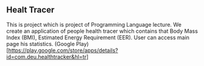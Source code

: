 ## Healt Tracer
This is project which is project of Programming Language lecture. We create an application of people health tracer which contains that
Body Mass Index (BMI), Estimated Energy Requirement (EER). User can access main page his statistics.
(Google Play)[https://play.google.com/store/apps/details?id=com.deu.healthtracker&hl=tr]
